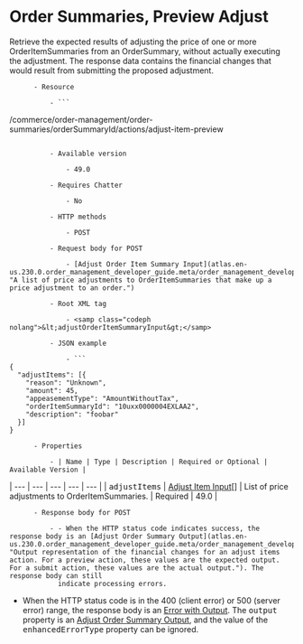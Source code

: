 # Order Summaries, Preview Adjust

Retrieve the expected results of adjusting the price of one or more
      OrderItemSummaries from an OrderSummary, without actually executing the adjustment. The
      response data contains the financial changes that would result from submitting the proposed
      adjustment.

          - Resource

              - ```
/commerce/order-management/order-summaries/orderSummaryId/actions/adjust-item-preview
```

          - Available version

              - 49.0

          - Requires Chatter

              - No

          - HTTP methods

              - POST

          - Request body for POST

              - [Adjust Order Item Summary Input](atlas.en-us.230.0.order_management_developer_guide.meta/order_management_developer_guide/connect_requests_adjust_order_item_summary_input.htm "A list of price adjustments to OrderItemSummaries that make up a price adjustment to an order.")

          - Root XML tag

              - <samp class="codeph nolang">&lt;adjustOrderItemSummaryInput&gt;</samp>

          - JSON example

              - ```
{
  "adjustItems": [{
    "reason": "Unknown",
    "amount": 45,
    "appeasementType": "AmountWithoutTax",
    "orderItemSummaryId": "10uxx0000004EXLAA2",
    "description": "foobar"
  }]
}
```

          - Properties

              - | Name | Type | Description | Required or Optional | Available Version |
| --- | --- | --- | --- | --- |
| <samp class="codeph nolang">adjustItems</samp> | [Adjust Item Input](atlas.en-us.230.0.order_management_developer_guide.meta/order_management_developer_guide/connect_requests_adjust_item_input.htm "A price adjustment to an OrderItemSummary. It only supports discounts, not increases.")[] | List of price adjustments to
                OrderItemSummaries. | Required | 49.0 |

          - Response body for POST

              - - When the HTTP status code indicates success, the response body is an [Adjust Order Summary Output](atlas.en-us.230.0.order_management_developer_guide.meta/order_management_developer_guide/connect_responses_adjust_order_summary.htm "Output representation of the financial changes for an adjust items action. For a preview action, these values are the expected output. For a submit action, these values are the actual output."). The response body can still
                indicate processing errors.
- When the HTTP status code is in the 400 (client error) or 500 (server error)
                range, the response body is an [Error with Output](atlas.en-us.230.0.order_management_developer_guide.meta/order_management_developer_guide/connect_responses_error_with_output.htm "Contains extra information about errors. In rare cases, an error message isn't enough to describe the reason for a failure. For example, when a conflicting precondition exists, the error result can include the information about the cause of the conflict."). The <samp class="codeph nolang">output</samp> property is an [Adjust Order Summary Output](atlas.en-us.230.0.order_management_developer_guide.meta/order_management_developer_guide/connect_responses_adjust_order_summary.htm "Output representation of the financial changes for an adjust items action. For a preview action, these values are the expected output. For a submit action, these values are the actual output."), and the value of the <samp class="codeph nolang">enhancedErrorType</samp> property can be ignored.